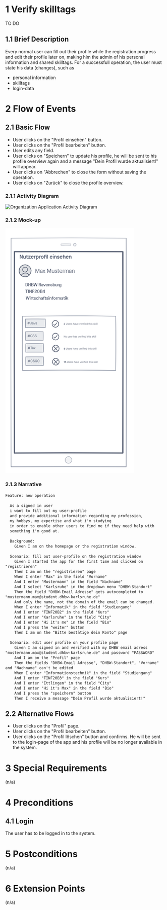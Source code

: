 # 1 Verify skilltags

TO DO

## 1.1 Brief Description

Every normal user can fill out their profile while the registration progress and edit their profile later on, making him the admin of his personal information and shared skilltags. For a successfull operation, the user must state his data (changes), such as

- personal information
- skilltags
- login-data

# 2 Flow of Events

## 2.1 Basic Flow

- User clicks on the "Profil einsehen" button.
- User clicks on the "Profil bearbeiten" button.
- User edits any field.
- User clicks on "Speichern" to update his profile, he will be sent to his profile overview again and a message "Dein Profil wurde aktualisiert!" will appear.
- User clicks on "Abbrechen" to close the form without saving the operation.
- User clicks on "Zurück" to close the profile overview.

### 2.1.1 Activity Diagram

![Organization Application Activity Diagram](../Diagrams/UCs/CreateOperationActivityDiagramm.jpg)

### 2.1.2 Mock-up

![Create Operation Form Wireframe](verifySkill.png)

### 2.1.3 Narrative

```gherkin
Feature: new operation

  As a signed in user
  i want to fill out my user-profile
  and provide additional information regarding my profession,
  my hobbys, my expertise and what i'm studying
  in order to enable other users to find me if they need help with
  something i'm good at.

  Background:
    Given I am on the homepage or the registration window.

  Scenario: fill out user-profile on the registration window
    Given I started the app for the first time and clicked on "registrieren"
    Then I am on the "registrieren" page
    When I enter "Max" in the field "Vorname"
    And I enter "Mustermann" in the field "Nachname"
    And I select "Karlsruhe" in the dropdown menu "DHBW-Standort"
    Then the field "DHBW-Email Adresse" gets autocompleted to "mustermann.max@student.dhbw-karlsruhe.de"
    And only the name, not the domain of the email can be changed.
    When I enter "Informatik" in the field "Studiengang"
    And I enter "TINF20B2" in the field "Kurs"
    And I enter "Karlsruhe" in the field "City"
    And I enter "Hi it's me" in the field "Bio"
    And I press the "weiter" button
    Then I am on the "Bitte bestätige dein Konto" page

  Scenario: edit user profile on your profile page
    Given I am signed in and verified with my DHBW email adress "mustermann.max@student.dhbw-karlsruhe.de" and password "PASSWORD"
    And I am on the "Profil" page
    Then the fields "DHBW-Email Adresse", "DHBW-Standort", "Vorname" and "Nachname" can't be edited
    When I enter "Informationstechnik" in the field "Studiengang"
    And I enter "TINF20B3" in the field "Kurs"
    And I enter "Ettlingen" in the field "City"
    And I enter "Hi it's Max" in the field "Bio"
    And I press the "speichern" button
    Then I receive a message "Dein Profil wurde aktualisiert!"
```

## 2.2 Alternative Flows

- User clicks on the "Profil" page.
- User clicks on the "Profil bearbeiten" button.
- User clicks on the "Profil löschen" button and confirms. He will be sent to the login-page of the app and his profile will be no longer available in the system.

# 3 Special Requirements

(n/a)

# 4 Preconditions

## 4.1 Login

The user has to be logged in to the system.

# 5 Postconditions

(n/a)

# 6 Extension Points

(n/a)
